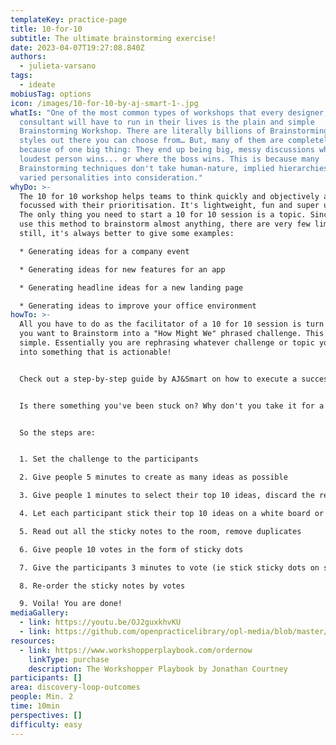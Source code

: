 ```yaml
---
templateKey: practice-page
title: 10-for-10
subtitle: The ultimate brainstorming exercise!
date: 2023-04-07T19:27:08.840Z
authors:
  - julieta-varsano
tags:
  - ideate
mobiusTag: options
icon: /images/10-for-10-by-aj-smart-1-.jpg
whatIs: "One of the most common types of workshops that every designer, PM or
  consultant will have to run in their lives is the plain and simple
  Brainstorming Workshop. There are literally billions of Brainstorming workshop
  styles out there you can choose from… But, many of them are completely broken
  because of one big thing: They end up being big, messy discussions where the
  loudest person wins... or where the boss wins. This is because many
  Brainstorming techniques don't take human-nature, implied hierarchies or even
  varied personalities into consideration."
whyDo: >-
  The 10 for 10 workshop helps teams to think quickly and objectively and be
  focussed with their prioritisation. It's lightweight, fun and super useful!
  The only thing you need to start a 10 for 10 session is a topic. Since you can
  use this method to brainstorm almost anything, there are very few limitations,
  still, it's always better to give some examples:

  * Generating ideas for a company event

  * Generating ideas for new features for an app

  * Generating headline ideas for a new landing page

  * Generating ideas to improve your office environment
howTo: >-
  All you have to do as the facilitator of a 10 for 10 session is turn the topic
  you want to Brainstorm into a "How Might We" phrased challenge. This is very
  simple. Essentially you are rephrasing whatever challenge or topic you have
  into something that is actionable!


  Check out a step-by-step guide by AJ&Smart on how to execute a successful 10-for-10 session in the Look at 10-for-10 section below!


  Is there something you've been stuck on? Why don't you take it for a test run? Try it out with your team or client! It only takes 10 minutes to see how powerful something like this can be in practice!


  S﻿o the steps are:


  1. S﻿et the challenge to the participants

  2. G﻿ive people 5 minutes to create as many ideas as possible

  3. G﻿ive people 1 minutes to select their top 10 ideas, discard the rest

  4. L﻿et each participant stick their top 10 ideas on a white board or wall

  5. Read out all the sticky notes to the room, remove duplicates

  6. G﻿ive people 10 votes in the form of sticky dots

  7. G﻿ive the participants 3 minutes to vote (ie stick sticky dots on sticky notes)

  8. Re-order the sticky notes by votes

  9. V﻿oila! You are done!
mediaGallery:
  - link: https://youtu.be/OJ2guxkhvKU
  - link: https://github.com/openpracticelibrary/opl-media/blob/master/images/10for10.png?raw=true
resources:
  - link: https://www.workshopperplaybook.com/ordernow
    linkType: purchase
    description: The Workshopper Playbook by Jonathan Courtney
participants: []
area: discovery-loop-outcomes
people: Min. 2
time: 10min
perspectives: []
difficulty: easy
---
```

